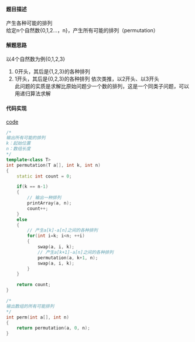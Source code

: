 #### 题目描述
产生各种可能的排列  
给定n个自然数{0,1,2...，n}，产生所有可能的排列（permutation）  

#### 解题思路
以4个自然数为例{0,1,2,3}
1. 0开头，其后是{1,2,3}的各种排列
2. 1开头，其后是{0,2,3}的各种排列
依次类推，以2开头、以3开头  
此问题的实质是求解比原始问题少一个数的排列，这是一个同类子问题，可以用递归算法求解

#### 代码实现

[code](/BacktrackingRecursive/gen_all_permutation.cpp)

```cpp
/*
输出所有可能的排列
k：起始位置
n：数组长度
*/
template<class T>
int permutation(T a[], int k, int n)
{
	static int count = 0;

	if(k == n-1)
	{
		// 输出一种排列
		printArray(a, n);
		count++;
	}
	else
	{
		// 产生a[k]-a[n]之间的各种排列
		for(int i=k; i<n; ++i)
		{
			swap(a, i, k);
			// 产生a[k+1]-a[n]之间的各种排列
			permutation(a, k+1, n);
			swap(a, i, k);
		}
	}

	return count;
}

/*
输出数组的所有可能排列
*/
int perm(int a[], int n)
{
	return permutation(a, 0, n);
}
```